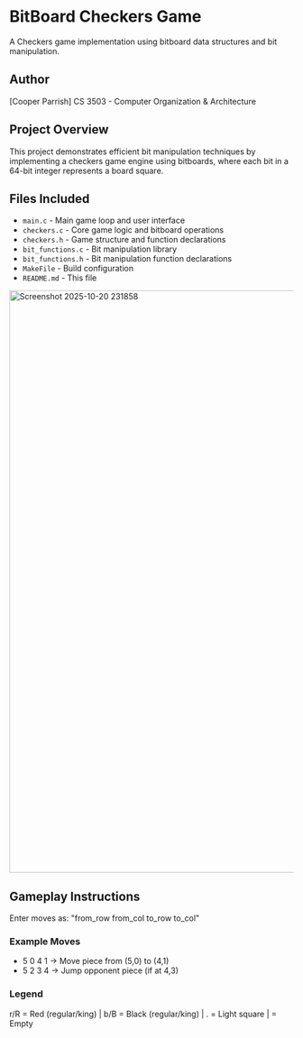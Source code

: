 # BitBoard Checkers Game

A Checkers game implementation using bitboard data structures and bit manipulation.

## Author
[Cooper Parrish]
CS 3503 - Computer Organization & Architecture

## Project Overview
This project demonstrates efficient bit manipulation techniques by implementing a checkers game engine using bitboards, where each bit in a 64-bit integer represents a board square.

## Files Included
- `main.c` - Main game loop and user interface
- `checkers.c` - Core game logic and bitboard operations
- `checkers.h` - Game structure and function declarations
- `bit_functions.c` - Bit manipulation library 
- `bit_functions.h` - Bit manipulation function declarations
- `MakeFile` - Build configuration
- `README.md` - This file

  
<img width="1919" height="1033" alt="Screenshot 2025-10-20 231858" src="https://github.com/user-attachments/assets/0c6c3fec-b1f5-4995-b41c-a1cb7392376e" />

## Gameplay Instructions 
Enter moves as: "from_row from_col to_row to_col"

### Example Moves 
- 5 0 4 1 -> Move piece from (5,0) to (4,1)
- 5 2 3 4 -> Jump opponent piece (if at 4,3)

### Legend
r/R = Red (regular/king) | b/B = Black (regular/king) | . = Light square | = Empty
